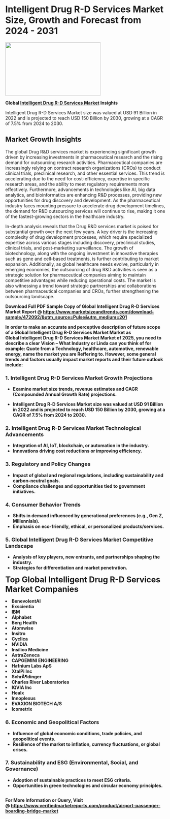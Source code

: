 <H1>Intelligent Drug R-D Services Market Size, Growth and Forecast from 2024 - 2031</H1><img class="aligncenter size-medium wp-image-584254" src="https://thirdeyenews.in/wp-content/uploads/2024/09/Global-Market-Research-300x168.jpeg" alt="" width="300" height="168" /><p><strong>Global&nbsp;<a href="https://www.marketsizeandtrends.com/download-sample/472092/&amp;utm_source=Pulse&amp;utm_medium=201">Intelligent Drug R-D Services Market</a> Insights</strong></p><p>Intelligent Drug R-D Services Market size was valued at USD 91 Billion in 2022 and is projected to reach USD 150 Billion by 2030, growing at a CAGR of 7.5% from 2024 to 2030.</p><p><h2>Market Growth Insights</h2> <p>The global Drug R&D services market is experiencing significant growth driven by increasing investments in pharmaceutical research and the rising demand for outsourcing research activities. Pharmaceutical companies are increasingly relying on contract research organizations (CROs) to conduct clinical trials, preclinical research, and other essential services. This trend is accelerating due to the need for cost-efficiency, expertise in specific research areas, and the ability to meet regulatory requirements more effectively. Furthermore, advancements in technologies like AI, big data analytics, and bioinformatics are enhancing R&D processes, providing new opportunities for drug discovery and development. As the pharmaceutical industry faces mounting pressure to accelerate drug development timelines, the demand for R&D outsourcing services will continue to rise, making it one of the fastest-growing sectors in the healthcare industry.</p> <p><strong></strong></p> <p>In-depth analysis reveals that the Drug R&D services market is poised for substantial growth over the next few years. A key driver is the increasing complexity of drug development processes, which require specialized expertise across various stages including discovery, preclinical studies, clinical trials, and post-marketing surveillance. The growth of biotechnology, along with the ongoing investment in innovative therapies such as gene and cell-based treatments, is further contributing to market expansion. Additionally, as global healthcare needs evolve, particularly in emerging economies, the outsourcing of drug R&D activities is seen as a strategic solution for pharmaceutical companies aiming to maintain competitive advantages while reducing operational costs. The market is also witnessing a trend toward strategic partnerships and collaborations between pharmaceutical companies and CROs, further strengthening the outsourcing landscape.</p> <p><strong></p><p><span class=""><strong>Download Full PDF Sample Copy of Global Intelligent Drug R-D Services Market Report</strong> @ <a href="https://www.marketsizeandtrends.com/download-sample/472092/&amp;utm_source=Pulse&amp;utm_medium=201" target="_blank">https://www.marketsizeandtrends.com/download-sample/472092/&amp;utm_source=Pulse&amp;utm_medium=201</a></span></p><p>In order to make an accurate and perceptive description of future scope of a Global&nbsp;Intelligent Drug R-D Services Market Market as Global&nbsp;Intelligent Drug R-D Services Market Market of 2025, you need to describe a clear Vision &ndash; What Industry or Linda can you think of for example: Quote from a Technology, healthcare, automotive, renewable energy, name the market you are Reffering to. However, some general trends and factors usually impact market reports and their future outlook include:</p><h3>1.&nbsp;<strong>Intelligent Drug R-D Services Market Growth Projections</strong></h3><ul><li>Examine market size trends, revenue estimates and CAGR (Compounded Annual Growth Rate) projections.</li><li><p>Intelligent Drug R-D Services Market size was valued at USD 91 Billion in 2022 and is projected to reach USD 150 Billion by 2030, growing at a CAGR of 7.5% from 2024 to 2030.</p></li></ul><h3>2.&nbsp;<strong>Intelligent Drug R-D Services Market Technological Advancements</strong></h3><ul><li>Integration of AI, IoT, blockchain, or automation in the industry.</li><li>Innovations driving cost reductions or improving efficiency.</li></ul><h3>3.&nbsp;<strong>Regulatory and Policy Changes</strong></h3><ul><li>Impact of global and regional regulations, including sustainability and carbon-neutral goals.</li><li>Compliance challenges and opportunities tied to government initiatives.</li></ul><h3>4.&nbsp;<strong>Consumer Behavior Trends</strong></h3><ul><li>Shifts in demand influenced by generational preferences (e.g., Gen Z, Millennials).</li><li>Emphasis on eco-friendly, ethical, or personalized products/services.</li></ul><h3>5.&nbsp;<strong>Global Intelligent Drug R-D Services Market Competitive Landscape</strong></h3><ul><li>Analysis of key players, new entrants, and partnerships shaping the industry.</li><li>Strategies for differentiation and market penetration.</li></ul><p data-pm-slice="1 1 []"><span style="color: inherit; font-family: inherit; font-size: 25px;">Top Global Intelligent Drug R-D Services Market Companies</span></p><div class="" data-test-id=""><p><li>BenevolentAI</li><li> Exscientia</li><li> IBM</li><li> Alphabet</li><li> Berg Health</li><li> Atomwise</li><li> Insitro</li><li> Cyclica</li><li> NVIDIA</li><li> Insilico Medicine</li><li> AstraZeneca</li><li> CAPGEMINI ENGINEERING</li><li> Hafnium Labs ApS</li><li> XtalPi Inc</li><li> SchrÃ¶dinger</li><li> Charles River Laboratories</li><li> IQVIA Inc</li><li> Healx</li><li> Innoplexus</li><li> EVAXION BIOTECH A/S</li><li> Icometrix</li></p></div><h3>6.&nbsp;<strong>Economic and Geopolitical Factors</strong></h3><ul><li>Influence of global economic conditions, trade policies, and geopolitical events.</li><li>Resilience of the market to inflation, currency fluctuations, or global crises.</li></ul><h3>7.&nbsp;<strong>Sustainability and ESG (Environmental, Social, and Governance)</strong></h3><ul><li>Adoption of sustainable practices to meet ESG criteria.</li><li>Opportunities in green technologies and circular economy principles.</li></ul><h2><strong style="font-size: 14px;">For More Information or Query, Visit @&nbsp;</strong><a style="background-color: #ffffff; font-size: 14px;" href="https://www.marketsizeandtrends.com/report/intelligent-drug-r-d-services-market/" target="_blank">https://www.verifiedmarketreports.com/product/airport-passenger-boarding-bridge-market</a></h2>
